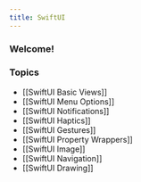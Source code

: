 ```yaml
---
title: SwiftUI
---
```


### Welcome!

### Topics
- [[SwiftUI Basic Views]]
- [[SwiftUI Menu Options]]
- [[SwiftUI Notifications]]
- [[SwiftUI Haptics]]
- [[SwiftUI Gestures]]
- [[SwiftUI Property Wrappers]]
- [[SwiftUI Image]]
- [[SwiftUI Navigation]]
- [[SwiftUI Drawing]]
